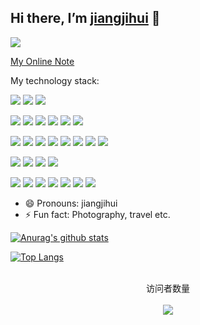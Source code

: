 ## Hi there, I’m [jiangjihui](https://jiangjihui.github.io/blog/) 👋

<p>
  <img src="https://visitor-badge.laobi.icu/badge?page_id=jiangjihui.readme">
</p>

[My Online Note](https://jiangjihui.github.io/docsify)

My technology stack:  

[![](https://img.shields.io/badge/Windows-10-2376bc?style=flat-square&logo=windows&logoColor=ffffff)](https://www.microsoft.com/windows/get-windows-10)
[![](https://img.shields.io/badge/IDE-Intellij%20IDEA-blue?style=flat-square&logo=intellij-idea&logoColor=ffffff)](https://www.jetbrains.com/idea/)
[![](https://img.shields.io/badge/DBTool-DBeaver-blue?style=flat-square&logo=dbeaver&logoColor=ffffff)](https://dbeaver.io/)

[![](https://img.shields.io/badge/-Java-f7e018?style=flat-square&logo=java&logoColor=000000)](https://www.java.com/)
[![](https://img.shields.io/badge/-JavaScript-f7e018?style=flat-square&logo=javascript&logoColor=white)](https://www.ecma-international.org/)
[![](https://img.shields.io/badge/-HTML5-E34F26?style=flat-square&logo=html5&logoColor=white)](https://html.spec.whatwg.org/)
[![](https://img.shields.io/badge/-CSS3-1572B6?style=flat-square&logo=css3&logoColor=white)](https://www.w3.org/Style/CSS/)
[![](https://img.shields.io/badge/Shell-f05032?style=flat-square&logo=powershell&logoColor=ffffff)](https://www.shell.com/)
[![](https://img.shields.io/badge/TypeScript-cb3837?style=flat-square&logo=TypeScript&logoColor=ffffff)](https://www.typescriptlang.org/)

[![](https://img.shields.io/badge/-Spring-4fc08d?style=flat-square&logo=spring&logoColor=ffffff)]()
[![](https://img.shields.io/badge/-Spring%20Boot-4fc08d?style=flat-square&logo=spring-boot&logoColor=ffffff)]()
[![](https://img.shields.io/badge/-Spring%20MVC-4fc08d?style=flat-square&logo=spring-mvc&logoColor=ffffff)]()
[![](https://img.shields.io/badge/-MyBatis-4fc08d?style=flat-square&logo=mybatis&logoColor=ffffff)]()
[![](https://img.shields.io/badge/-MyBatis%20Plus-4fc08d?style=flat-square&logo=mybatis-plus&logoColor=ffffff)]()
[![](https://img.shields.io/badge/-Spring%20JPA-4fc08d?style=flat-square&logo=spring-jpa&logoColor=ffffff)]()
[![](https://img.shields.io/badge/-WebSocket-4fc08d?style=flat-square&logo=web-socket&logoColor=ffffff)]()
[![](https://img.shields.io/badge/-Vue-4fc08d?style=flat-square&logo=vue.js&logoColor=ffffff)](https://vuejs.org/)

[![](https://img.shields.io/badge/-MySQL-269539?style=flat-square&logo=mysql&logoColor=ffffff)](https://www.mysql.com/)
[![](https://img.shields.io/badge/-SQL%20Server-269539?style=flat-square&logo=sql-server&logoColor=ffffff)](https://www.microsoft.com/zh-cn/sql-server/)
[![](https://img.shields.io/badge/-MongoDB-269539?style=flat-square&logo=mongodb&logoColor=ffffff)]()
[![](https://img.shields.io/badge/-Redis-269539?style=flat-square&logo=redis&logoColor=ffffff)](https://redis.io/)

[![](https://img.shields.io/badge/-Maven-cb3837?style=flat-square&logo=apache-maven&logoColor=white)](https://mvnrepository.com/)
[![](https://img.shields.io/badge/-NPM-cb3837?style=flat-square&logo=npm&logoColor=white)](https://npmjs.com/)
[![](https://img.shields.io/badge/-Git-f05032?style=flat-square&logo=git&logoColor=white)](https://git-scm.com/)
[![](https://img.shields.io/badge/-Linux-fcc624?style=flat-square&logo=linux&logoColor=white)](https://www.linuxfoundation.org/)
[![](https://img.shields.io/badge/-Nginx-269539?style=flat-square&logo=nginx&logoColor=ffffff)](https://nginx.org/)
[![](https://img.shields.io/badge/-Tomcat-269539?style=flat-square&logo=apache-tomcat&logoColor=ffffff)]()
[![](https://img.shields.io/badge/-Docker-269539?style=flat-square&logo=docker&logoColor=ffffff)]()


- 😄 Pronouns: jiangjihui
- ⚡ Fun fact: Photography, travel etc.


[![Anurag's github stats](https://github-readme-stats.vercel.app/api?username=jiangjihui)](https://github.com/anuraghazra/github-readme-stats)

[![Top Langs](https://github-readme-stats.vercel.app/api/top-langs/?username=jiangjihui&layout=compact)](https://github.com/anuraghazra/github-readme-stats)

<p align="center"> 
  <br>
  访问者数量<br><br>
  <img src="https://counter-bingo.glitch.me/count.svg?user=jiangjihui" />
</p>
